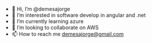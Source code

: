 - 👋 Hi, I’m @demesajorge
- 👀 I’m interested in software develop in angular and .net
- 🌱 I’m currently learning azure 
- 💞️ I’m looking to collaborate on AWS 
- 📫 How to reach me demesajorge@gmail.com

<!---
demesajorge/demesajorge is a ✨ special ✨ repository because its `README.md` (this file) appears on your GitHub profile.
You can click the Preview link to take a look at your changes.
--->
